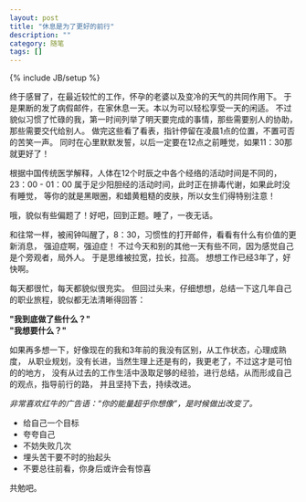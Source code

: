 ```yaml
---
layout: post
title: "休息是为了更好的前行"
description: ""
category: 随笔
tags: []
---
```

{% include JB/setup %}

终于感冒了，在最近较忙的工作，怀孕的老婆以及变冷的天气的共同作用下。
于是果断的发了病假邮件，在家休息一天。本以为可以轻松享受一天的闲适。
不过貌似习惯了忙碌的我，第一时间列举了明天要完成的事情，那些需要别人的协助，那些需要交代给别人。
做完这些看了看表，指针停留在凌晨1点的位置，不置可否的苦笑一声。
同时在心里默默发誓，以后一定要在12点之前睡觉，如果11：30那就更好了！

根据中国传统医学解释，人体在12个时辰之中各个经络的活动时间是不同的，
23：00 - 01：00 属于足少阳胆经的活动时间，此时正在排毒代谢，如果此时没有睡觉，
等你的就是黑眼圈，和蜡黄粗糙的皮肤，所以女生们得特别注意！

哦，貌似有些偏题了！好吧，回到正题。睡了，一夜无话。

和往常一样，被闹钟叫醒了，8：30，习惯性的打开邮件，看看有什么有价值的更新消息，
强迫症啊，强迫症！
不过今天和别的其他一天有些不同，因为感觉自己是个旁观者，局外人。
于是思维被拉宽，拉长，拉高。
想想工作已经3年了，好快啊。

每天都很忙，每天都貌似很充实。
但回过头来，仔细想想，总结一下这几年自己的职业旅程，貌似都无法清晰得回答：

**"我到底做了些什么？"**   
**"我想要什么？"**

如果再多想一下，好像现在的我和3年前的我没有区别，从工作状态，心理成熟度，
从职业规划，没有长进，当然生理上还是有的，我更老了，不过这才是可怕的的地方，
没有从过去的工作生活中汲取足够的经验，进行总结，从而形成自己的观点，指导前行的路，
并且坚持下去，持续改进。

*非常喜欢红牛的广告语：“你的能量超乎你想像”，是时候做出改变了。*

   *  给自己一个目标
   *  夸夸自己
   *  不妨失败几次
   *  埋头苦干要不时的抬起头
   *  不要总往前看，你身后或许会有惊喜

共勉吧。